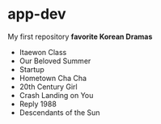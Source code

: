 # app-dev
My first repository
**favorite Korean Dramas**
- Itaewon Class
- Our Beloved Summer
- Startup
- Hometown Cha Cha
- 20th Century Girl
- Crash Landing on You
- Reply 1988
- Descendants of the Sun
